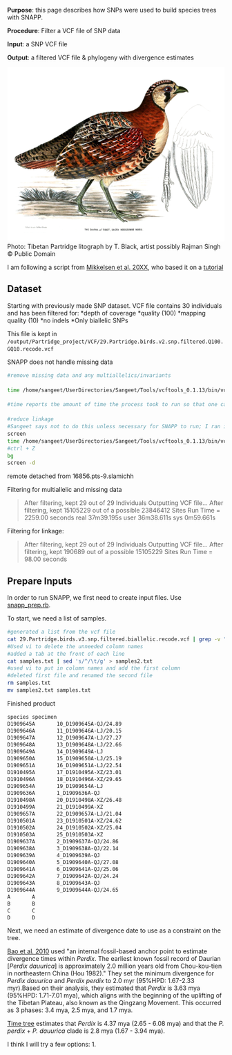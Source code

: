 **Purpose**: this page describes how SNPs were used to build species trees with SNAPP.

**Procedure**: Filter a VCF file of SNP data

**Input**: a SNP VCF file

**Output**: a filtered VCF file & phylogeny with divergence estimates

[![Tibetan Partridge](Sacpha_Hodgson.jpg)](https://en.wikipedia.org/wiki/Tibetan_partridge#/media/File:Sacpha_Hodgson.jpg)
Photo: Tibetan Partridge litograph by T. Black, artist possibly Rajman Singh :copyright: Public Domain




I am following a script from [Mikkelsen et al. 20XX](), who based it on 
a [tutorial](https://github.com/elsemikk/tutorials/blob/master/divergence_time_estimation/README.md)

## Dataset
Starting with previously made SNP dataset.
VCF file contains 30 individuals and has been filtered for:
*depth of coverage
*quality (100)
*mapping quality (10)
*no indels
*Only biallelic SNPs

This file is kept in
`/output/Partridge_project/VCF/29.Partridge.birds.v2.snp.filtered.Q100.GQ10.recode.vcf`

SNAPP does not handle missing data

```bash
#remove missing data and any multiallelics/invariants

time /home/sangeet/UserDirectories/Sangeet/Tools/vcftools_0.1.13/bin/vcftools --vcf /output/Partridge_project/VCF/29.Partridge.birds.v2.snp.filtered.Q100.GQ10.recode.vcf --out /scratch/wdavis/Partiridge_project/VCF/29.Partridge.birds.v3.snp.filtered.biallelic --max-missing 1.0 --min-alleles 2 --max-alleles 2 --recode

#time reports the amount of time the process took to run so that one can plan for the future

#reduce linkage
#Sangeet says not to do this unless necessary for SNAPP to run; I ran it anyway just in case we do need it later.
screen
time /home/sangeet/UserDirectories/Sangeet/Tools/vcftools_0.1.13/bin/vcftools --vcf /scratch/wdavis/Partiridge_project/VCF/29.Partridge.birds.v3.snp.filtered.biallelic.recode.vcf --out /scratch/wdavis/Partiridge_project/VCF/29.Partridge.birds.v4.snp.filtered.5kthinned --thin 5000 --recode
#ctrl + Z
bg
screen -d
```
remote detached from 16856.pts-9.slamichh

Filtering for multiallelic and missing data
>After filtering, kept 29 out of 29 Individuals
>Outputting VCF file...
>After filtering, kept 15105229 out of a possible 23846412 Sites
>Run Time = 2259.00 seconds
>real    37m39.195s
>user    36m38.611s
>sys     0m59.661s

Filtering for linkage:
>After filtering, kept 29 out of 29 Individuals
>Outputting VCF file...
>After filtering, kept 190689 out of a possible 15105229 Sites
>Run Time = 98.00 seconds


## Prepare Inputs

In order to run SNAPP, we first need to create input files.
Use [snapp_prep.rb](https://github.com/mmatschiner/snapp_prep).

To start, we need a list of samples.

```bash
#generated a list from the vcf file
cat 29.Partridge.birds.v3.snp.filtered.biallelic.recode.vcf | grep -v "##" | head -n 1 | tr "\t" "\n" >samples.txt
#Used vi to delete the unneeded column names
#added a tab at the front of each line
cat samples.txt | sed 's/^/\t/g' > samples2.txt
#used vi to put in column names and add the first column
#deleted first file and renamed the second file
rm samples.txt
mv samples2.txt samples.txt
```

Finished product
```
species specimen
D1909645A       10_D1909645A-QJ/24.89
D1909646A       11_D1909646A-LJ/20.15
D1909647A       12_D1909647A-LJ/27.27
D1909648A       13_D1909648A-LJ/22.66
D1909649A       14_D1909649A-LJ
D1909650A       15_D1909650A-LJ/25.19
D1909651A       16_D1909651A-LJ/22.54
D1910495A       17_D1910495A-XZ/23.01
D1910496A       18_D1910496A-XZ/29.65
D1909654A       19_D1909654A-LJ
D1909636A       1_D1909636A-QJ
D1910498A       20_D1910498A-XZ/26.48
D1910499A       21_D1910499A-XZ
D1909657A       22_D1909657A-LJ/21.04
D1910501A       23_D1910501A-XZ/24.62
D1910502A       24_D1910502A-XZ/25.04
D1910503A       25_D1910503A-XZ
D1909637A       2_D1909637A-QJ/24.86
D1909638A       3_D1909638A-QJ/22.14
D1909639A       4_D1909639A-QJ
D1909640A       5_D1909640A-QJ/27.08
D1909641A       6_D1909641A-QJ/25.06
D1909642A       7_D1909642A-QJ/24.24
D1909643A       8_D1909643A-QJ
D1909644A       9_D1909644A-QJ/24.65
A       A
B       B
C       C
D       D
```

Next, we need an estimate of divergence date to use as a constraint on the tree.

[Bao et al. 2010](https://doi.org/10.1016/j.ympev.2010.03.038) used "an internal fossil-based anchor point to estimate divergence times within *Perdix*. The earliest known fossil record of Daurian [*Perdix dauurica*] is approximately 2.0 million years old from Chou-kou-tien in northeastern China (Hou 1982)." They set the minimum divergence for *Perdix dauurica* and *Perdix perdix* to 2.0 myr (95%HPD: 1.67-2.33 myr).Based on their analysis, they estimated that *Perdix* is 3.63 mya (95%HPD: 1.71-7.01 mya), which aligns with the beginning of the uplifting of the Tibetan Plateau, also known as the Qingzang Movement. This occurred as 3 phases: 3.4 mya, 2.5 mya, and 1.7 mya. 

[Time tree](http://www.timetree.org/) estimates that *Perdix* is 4.37 mya (2.65 - 6.08 mya) and that the *P. perdix* + *P. dauurica* 
clade is 2.8 mya (1.67 - 3.94 mya). 

I think I will try a few options:
1.  
